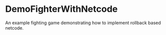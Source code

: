 # DemoFighterWithNetcode
An example fighting game demonstrating how to implement rollback based netcode.
